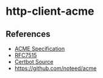 http-client-acme
================



References
----------

- [ACME Specification](https://tools.ietf.org/html/draft-ietf-acme-acme-14)
- [RFC7515](https://tools.ietf.org/html/rfc7515)
- [Certbot Source](https://github.com/certbot/certbot/blob/master/acme/examples/example_client.py)
- https://github.com/noteed/acme
